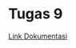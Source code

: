 # Tugas 9
[Link Dokumentasi](https://itsacid-my.sharepoint.com/:w:/g/personal/05111740000081_mahasiswa_integra_its_ac_id/EcMMF__IN8pGhEtVLKItSnEBhQgww0OYPOu11FEER0AK6g?e=WJH5YM)
